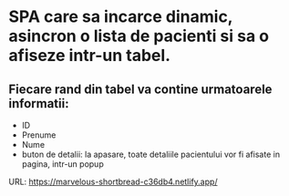 # SPA care sa incarce dinamic, asincron o lista de pacienti si sa o afiseze intr-un tabel.

## Fiecare rand din tabel va contine urmatoarele informatii:

- ID
- Prenume
- Nume
- buton de detalii: la apasare, toate detaliile pacientului vor fi afisate in pagina, intr-un popup

URL: https://marvelous-shortbread-c36db4.netlify.app/
